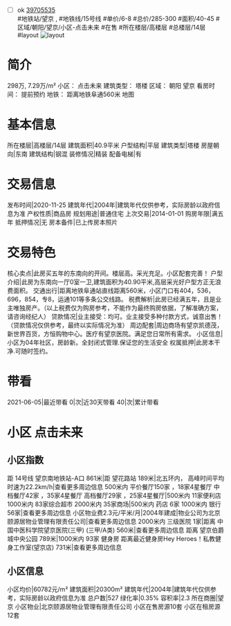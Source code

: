 - [ ] ok [39705535](https://bj.5i5j.com/ershoufang/39705535.html)  
 #地铁站/望京 ,  #地铁线/15号线
#单价/6-8 #总价/285-300 #面积/40-45   #区域/朝阳/望京/小区-点击未来 #在售 #所在楼层/高楼层 #总楼层/14层 #layout 
![layout](http://image2.5i5j.com//group2/M00/97/CB/CgqJNF0rKaOAPvMEAAGhLuAnLD8199.jpg_P5.jpg) 
# 简介 
 298万,  7.29万/m² 
小区： 点击未来
建筑类型： 塔楼
区域： 朝阳 望京
看房时间： 提前预约
地铁： 距离地铁阜通560米 地图
# 基本信息 
 所在楼层|高楼层/14层
建筑面积|40.9平米
户型结构|平层
建筑类型|塔楼
房屋朝向|东南
建筑结构|钢混
装修情况|精装
配备电梯|有
# 交易信息 
 发布时间|2020-11-25
建筑年代|2004年|建筑年代仅供参考，实际房龄以政府信息为准
产权性质|商品房
规划用途|普通住宅
上次交易|2014-01-01
购房年限|满五年
抵押情况|无
房本备件|已上传房本照片
# 交易特色 
 核心卖点|此房买五年的东南向的开间。楼层高。采光充足。小区配套完善！
户型介绍|此房为东南向一厅0室一卫,建筑面积为40.90平米,高层采光好户型方正无浪费面积。
交通出行|距离地铁阜通站直线距离560米，小区门口有404，536，696，854，专8，运通101等多条公交线路。
税费解析|此房已经满五年，且是业主唯独房产。（以上税费仅为购房参考，不能作为最终购房依据，了解准确方案，请咨询经纪人）
贷款情况|业主接受：均可。业主接受多种付款方式，诚意出售！（贷款情况仅供参考，最终以实际情况为准）
周边配套|周边商场有望京凯德茂，新世界百货，方恒购物中心。医疗有望京医院。满足您日常所有需求。
小区信息|小区为04年社区，房龄新。全封闭式管理.保证您的生活安全
权属抵押|此房本干净.可随时签约。
# 带看 
 2021-06-05|最近带看	 0|次|近30天带看	 40|次|累计带看
# 小区 点击未来
## 小区指数 
 距 14号线 望京南地铁站-A口 861米|距 望花路站 189米|北五环内， 高峰时间平均时速为22.2km/h|查看更多周边信息
500米内 平价餐厅150家 ，18家4星餐厅
中档餐厅42家 ，35家4星餐厅
高档餐厅29家 ，25家4星餐厅|500米内 11家便利店
1000米内 83家综合超市
2000米内 35家商场|500米内 药店 6家
1000米内 银行 56家|查看更多周边信息
小区物业费2.3元/平米/月|2004年建成|物业公司为北京颐源居物业管理有限责任公司|查看更多周边信息
2000米内 三级医院 1家|距离 中国中医科学院望京医院(三甲) (三甲/A类) 560米|查看更多周边信息
距离 望京伯爵城中央公园 789米|1000米内 93家 健身房
距离最近健身房Hey Heroes！私教健身工作室(望京店) 731米|查看更多周边信息
## 小区信息 
 小区均价|60782元/m²
建筑面积|20300m²
建筑年代|2004年|建筑年代仅供参考，实际房龄以政府信息为准
总户数|527
绿化率|0.35%
容积率|2.3
所在商圈|望京
小区物业|北京颐源居物业管理有限责任公司
小区在售房源10套
小区在租房源12套
